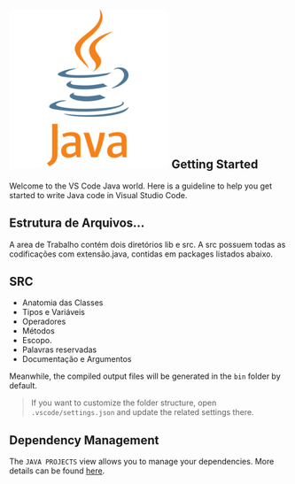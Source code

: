 ## ![..](https://raw.githubusercontent.com/github/explore/5b3600551e122a3277c2c5368af2ad5725ffa9a1/topics/java/java.png?size=48) Getting Started

Welcome to the VS Code Java world. Here is a guideline to help you get started to write Java code in Visual Studio Code.

## Estrutura de Arquivos...

A area de Trabalho contém dois diretórios lib e src. 
A src possuem todas as codificações com extensão.java, contidas em packages listados abaixo.

## SRC 
- Anatomia das Classes
- Tipos e Variáveis
- Operadores
- Métodos
- Escopo.
- Palavras reservadas
- Documentação e Argumentos


Meanwhile, the compiled output files will be generated in the `bin` folder by default.

> If you want to customize the folder structure, open `.vscode/settings.json` and update the related settings there.

## Dependency Management

The `JAVA PROJECTS` view allows you to manage your dependencies. More details can be found [here](https://github.com/microsoft/vscode-java-dependency#manage-dependencies).
